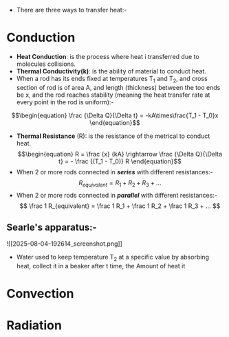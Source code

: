 - There are three ways to transfer heat:-
# Conduction

- **Heat Conduction**: is the process where heat i transferred due to molecules collisions.
- **Thermal Conductivity(k)**: is the ability of material to conduct heat.
- When a rod has its ends fixed at temperatures T<sub>1</sub> and T<sub>2</sub>, and cross section of rod is of area A, and length (thickness) between the too ends be x, and the rod reaches stability (meaning the heat transfer rate at every point in the rod is uniform):-

$$\begin{equation}
\frac {\Delta Q}{\Delta t} = -kA\times\frac{T_1 - T_0}x
\end{equation}$$
- **Thermal Resistance** (R): is the resistance of the metrical to conduct heat.
$$\begin{equation}
R = \frac {x} {kA} \rightarrow 
\frac {\Delta Q}{\Delta t} = - \frac {(T_1 - T_0)} R
\end{equation}$$
- When 2 or more rods connected in ***series*** with different resistances:-
$$
R_{equivalent} = R_1 + R_2 + R_3 + ...
$$
- When 2 or more rods connected in ***parallel*** with different resistances:-
$$
\frac 1 R_{equivalent} = \frac 1 R_1 + \frac 1 R_2 + \frac 1 R_3 + ...
$$
## Searle's apparatus:-
![[2025-08-04-192614_screenshot.png]]
- Water used to keep temperature T<sub>2</sub> at a specific value by absorbing heat, collect it in a beaker after t time, the Amount of heat it
# Convection
# Radiation
	

[^1]: 
